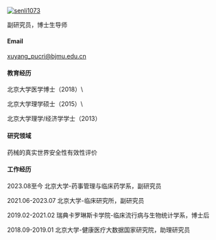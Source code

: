 

[![senli1073](https://img.shields.io/badge/senli1073-github-blue?logo=github)](https://github.com/senli1073)

副研究员，博士生导师

#### Email
xuyang_pucri@bjmu.edu.cn

#### 教育经历
北京大学医学博士（2018）\

北京大学理学硕士（2015）\

北京大学理学/经济学学士（2013）

#### 研究领域
药械的真实世界安全性有效性评价

#### 工作经历
2023.08至今     北京大学-药事管理与临床药学系，副研究员

2021.06-2023.07  北京大学-临床研究所，副研究员

2019.02-2021.02  瑞典卡罗琳斯卡学院-临床流行病与生物统计学系，博士后

2018.09-2019.01  北京大学-健康医疗大数据国家研究院，助理研究员